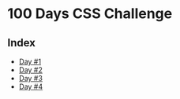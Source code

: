 # 100 Days CSS Challenge

## Index
- [Day #1](day1)
- [Day #2](day2)
- [Day #3](day3)
- [Day #4](day4)
